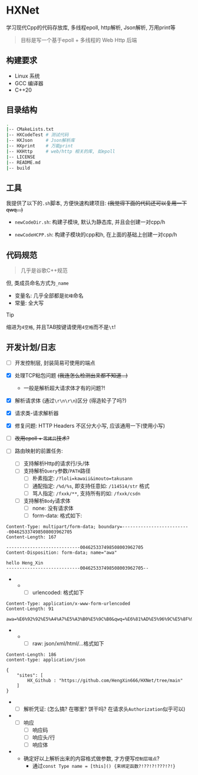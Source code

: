 # HXNet
学习现代Cpp的代码存放库, 多线程epoll, http解析, Json解析, 万用print等

> 目标是写一个基于epoll + 多线程的 Web Http 后端

## 构建要求

- Linux 系统
- GCC 编译器
- C++20

## 目录结构

```sh
.
|-- CMakeLists.txt
|-- HXCodeTest # 测试代码
|-- HXJson     # Json解析库
|-- HXprint    # 万能print
|-- HXHttp     # web/http 相关的库, 如epoll
|-- LICENSE
|-- README.md
|-- build
```

## 工具
我提供了以下的`.sh`脚本, 方便快速构建项目: ~~(我觉得下面的代码还可以复用一下qwq...)~~

- `newCodeDir.sh`: 构建子模块, 默认为静态库, 并且会创建一对cpp/h

- `newCodeHCPP.sh`: 构建子模块的cpp和h, 在上面的基础上创建一对cpp/h

## 代码规范
> 几乎是谷歌C++规范

但, 类成员命名方式为`_name`

- 变量名: 几乎全部都是`驼峰`命名
- 常量: 全大写

> [!TIP]
> 缩进为`4空格`, 并且TAB按键请使用`4空格`而不是`\t`!

## 开发计划/日志
- [ ] 开发控制层, 封装简易可使用的端点
- [x] 处理TCP粘包问题 ~~(我连怎么检测出来都不知道...)~~
    - 一般是解析超大请求体才有的问题?!
- [x] 解析请求体 (通过`\r\n\r\n`)区分 (得造轮子了吗?)
- [x] 请求类-请求解析器
- [x] 修复问题: HTTP Headers 不区分大小写, 应该通用一下(使用小写)
- [ ] ~~改用epoll + `零拷贝`技术?~~

- [ ] 路由映射的前置任务:
    - [ ] 支持解析Http的请求行/头/体
    - [ ] 支持解析`Query`参数/`PATH`路径
        - [ ] 朴素指定: `/?loli=kawaii&imouto=takusann`
        - [ ] 通配指定: `/%d/%s`, 即支持任意如: `/114514/str` 格式
        - [ ] 骂人指定: `/fxxk/**`, 支持所有的如: `/fxxk/csdn`
    - [ ] 支持解析`Body`请求体
        - [ ] none: 没有请求体
        - [ ] form-data: 格式如下:
```http
Content-Type: multipart/form-data; boundary=--------------------------004625337498508003962705
Content-Length: 167

----------------------------004625337498508003962705
Content-Disposition: form-data; name="awa"

hello Heng_Xin
----------------------------004625337498508003962705--
```
-   -   - [ ] urlencoded: 格式如下
```http
Content-Type: application/x-www-form-urlencoded
Content-Length: 91

awa=%E6%92%92%E5%A4%A7%E5%A3%B0%E5%9C%B0&qwq=%E6%81%AD%E5%96%9C%E5%8F%91%E8%B4%A2&0.0=hello
```
-   -   - [ ] raw: json/xml/html/...格式如下
```http
Content-Length: 186
content-type: application/json

{
    "sites": [
        HX_Github : "https://github.com/HengXin666/HXNet/tree/main"
    ]
}
```
-   - [ ] 解析凭证: (怎么搞? 在哪里? 饼干吗? 在请求头`Authorization`似乎可以)

-   - [ ] 响应
        - [ ] 响应码
        - [ ] 响应头/行
        - [ ] 响应体

-   - 确定好以上解析出来的内容格式做参数, 才方便写`控制层端点`?
        - 通过`const Type name = [this]() {来绑定函数?!??!?!???!?!}`